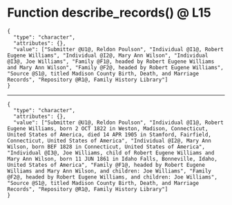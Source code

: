 # Function describe_records() @ L15

    {
      "type": "character",
      "attributes": {},
      "value": ["Submitter @U1@, Reldon Poulson", "Individual @I1@, Robert Eugene Williams", "Individual @I2@, Mary Ann Wilson", "Individual @I3@, Joe Williams", "Family @F1@, headed by Robert Eugene Williams and Mary Ann Wilson", "Family @F2@, headed by Robert Eugene Williams", "Source @S1@, titled Madison County Birth, Death, and Marriage Records", "Repository @R1@, Family History Library"]
    }

---

    {
      "type": "character",
      "attributes": {},
      "value": ["Submitter @U1@, Reldon Poulson", "Individual @I1@, Robert Eugene Williams, born 2 OCT 1822 in Weston, Madison, Connecticut, United States of America, died 14 APR 1905 in Stamford, Fairfield, Connecticut, United States of America", "Individual @I2@, Mary Ann Wilson, born BEF 1828 in Connecticut, United States of America", "Individual @I3@, Joe Williams, child of Robert Eugene Williams and Mary Ann Wilson, born 11 JUN 1861 in Idaho Falls, Bonneville, Idaho, United States of America", "Family @F1@, headed by Robert Eugene Williams and Mary Ann Wilson, and children: Joe Williams", "Family @F2@, headed by Robert Eugene Williams, and children: Joe Williams", "Source @S1@, titled Madison County Birth, Death, and Marriage Records", "Repository @R1@, Family History Library"]
    }

